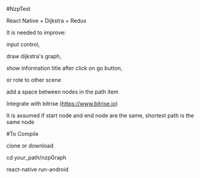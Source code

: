 #NzpTest

React Native + Dijkstra + Redux

It is needed to improve:

input control,

draw dijkstra's graph,

show information title after click on go button,

or rote to other scene

add a space between nodes in the path item

Integrate with bitrise (https://www.bitrise.io)

It is assumed if start node and end node are the same, shortest path is the same node

#To Compile

clone or download

cd your_path/nzpGraph

react-native run-android
